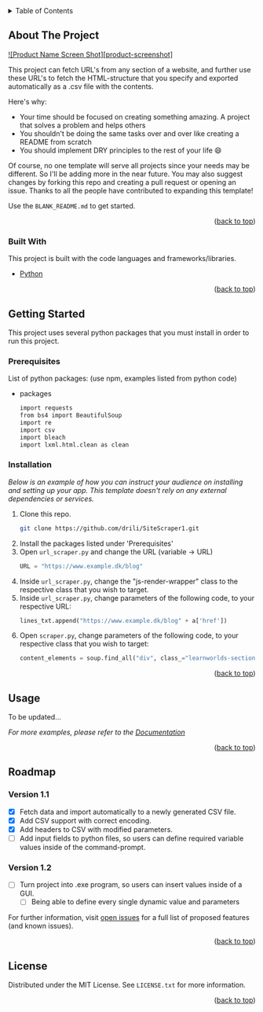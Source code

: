 <div id="top"></div>
<!-- PROJECT SHIELDS -->
<!--
*** I'm using markdown "reference style" links for readability...
*** Reference links are enclosed in brackets [ ] instead of parentheses ( ).
*** See the bottom of this document for the declaration of the reference variables
*** for contributors-url, forks-url, etc. This is an optional, concise syntax you may use.
*** https://www.markdownguide.org/basic-syntax/#reference-style-links
-->
<!--
[![Contributors][contributors-shield]][contributors-url]
[![Forks][forks-shield]][forks-url]
[![Issues][issues-shield]][issues-url]
[![MIT License][license-shield]][license-url]
-->


<!-- TABLE OF CONTENTS -->
<details>
  <summary>Table of Contents</summary>
  <ol>
    <li>
      <a href="#about-the-project">About The Project</a>
      <ul>
        <li><a href="#built-with">Built With</a></li>
      </ul>
    </li>
    <li>
      <a href="#getting-started">Getting Started</a>
      <ul>
        <li><a href="#prerequisites">Prerequisites</a></li>
        <li><a href="#installation">Installation</a></li>
      </ul>
    </li>
    <li><a href="#usage">Usage</a></li>
    <li><a href="#roadmap">Roadmap</a></li>
    <li><a href="#contributing">Contributing</a></li>
    <li><a href="#license">License</a></li>
    <li><a href="#contact">Contact</a></li>
    <li><a href="#acknowledgments">Acknowledgments</a></li>
  </ol>
</details>


<!-- ABOUT THE PROJECT -->
## About The Project

[![Product Name Screen Shot][product-screenshot]](https://example.com)

This project can fetch URL's from any section of a website, and further use these URL's to fetch the HTML-structure that you specify and exported automatically as a .csv file with the contents.

Here's why:
* Your time should be focused on creating something amazing. A project that solves a problem and helps others
* You shouldn't be doing the same tasks over and over like creating a README from scratch
* You should implement DRY principles to the rest of your life :smile:

Of course, no one template will serve all projects since your needs may be different. So I'll be adding more in the near future. You may also suggest changes by forking this repo and creating a pull request or opening an issue. Thanks to all the people have contributed to expanding this template!

Use the `BLANK_README.md` to get started.

<p align="right">(<a href="#top">back to top</a>)</p>

### Built With

This project is built with the code languages and frameworks/libraries.

* [Python](#)

<p align="right">(<a href="#top">back to top</a>)</p>


<!-- GETTING STARTED -->
## Getting Started

This project uses several python packages that you must install in order to run this project.

### Prerequisites

List of python packages: (use npm, examples listed from python code)
* packages
     ```sh
     import requests
     from bs4 import BeautifulSoup
     import re
     import csv
     import bleach
     import lxml.html.clean as clean
     ```

### Installation

_Below is an example of how you can instruct your audience on installing and setting up your app. This template doesn't rely on any external dependencies or services._

1. Clone this repo.
     ```sh
     git clone https://github.com/drili/SiteScraper1.git
     ```
3. Install the packages listed under 'Prerequisites'
4. Open `url_scraper.py` and change the URL (variable -> URL)
     ```py
     URL = "https://www.example.dk/blog"
     ```
5. Inside `url_scraper.py`, change the "js-render-wrapper" class to the respective class that you wish to target.
6. Inside `url_scraper.py`, change parameters of the following code, to your respective URL:
     ```py
     lines_txt.append("https://www.example.dk/blog" + a['href'])
     ```
7. Open `scraper.py`, change parameters of the following code, to your respective class that you wish to target:
     ```py
     content_elements = soup.find_all("div", class_="learnworlds-section-content")
     ```

<p align="right">(<a href="#top">back to top</a>)</p>


<!-- USAGE EXAMPLES -->
## Usage

To be updated...

_For more examples, please refer to the [Documentation](#)_

<p align="right">(<a href="#top">back to top</a>)</p>


<!-- ROADMAP -->
## Roadmap

### Version 1.1
- [x] Fetch data and import automatically to a newly generated CSV file.
- [x] Add CSV support with correct encoding.
- [x] Add headers to CSV with modified parameters.
- [ ] Add input fields to python files, so users can define required variable values inside of the command-prompt.

### Version 1.2
- [ ] Turn project into .exe program, so users can insert values inside of a GUI.
    - [ ] Being able to define every single dynamic value and parameters

For further information, visit [open issues](https://github.com/othneildrew/Best-README-Template/issues) for a full list of proposed features (and known issues).

<p align="right">(<a href="#top">back to top</a>)</p>


<!-- LICENSE -->
## License

Distributed under the MIT License. See `LICENSE.txt` for more information.

<p align="right">(<a href="#top">back to top</a>)</p>


<!-- MARKDOWN LINKS & IMAGES -->
<!-- https://www.markdownguide.org/basic-syntax/#reference-style-links -->
<!--
[contributors-shield]: https://img.shields.io/github/contributors/othneildrew/Best-README-Template.svg?style=for-the-badge
[contributors-url]: https://github.com/othneildrew/Best-README-Template/graphs/contributors
[forks-shield]: https://img.shields.io/github/forks/othneildrew/Best-README-Template.svg?style=for-the-badge
[forks-url]: https://github.com/othneildrew/Best-README-Template/network/members
[stars-shield]: https://img.shields.io/github/stars/othneildrew/Best-README-Template.svg?style=for-the-badge
[stars-url]: https://github.com/othneildrew/Best-README-Template/stargazers
[issues-shield]: https://img.shields.io/github/issues/othneildrew/Best-README-Template.svg?style=for-the-badge
[issues-url]: https://github.com/othneildrew/Best-README-Template/issues
[license-shield]: https://img.shields.io/github/license/othneildrew/Best-README-Template.svg?style=for-the-badge
[license-url]: https://github.com/othneildrew/Best-README-Template/blob/master/LICENSE.txt
[linkedin-shield]: https://img.shields.io/badge/-LinkedIn-black.svg?style=for-the-badge&logo=linkedin&colorB=555
[linkedin-url]: https://linkedin.com/in/othneildrew
[product-screenshot]: images/screenshot.png
-->
